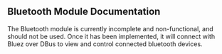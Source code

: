 ## Bluetooth Module Documentation ## 

 The Bluetooth module is currently incomplete and non-functional, and should not
be used. Once it has been implemented, it will connect with Bluez over DBus to
view and control connected bluetooth devices.
